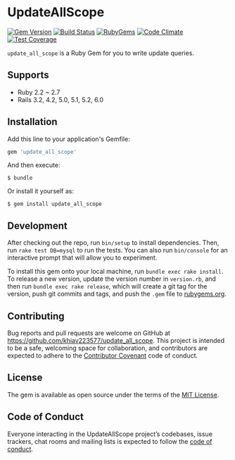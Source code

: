 # UpdateAllScope

[![Gem Version](https://img.shields.io/gem/v/update_all_scope.svg?style=flat)](https://rubygems.org/gems/update_all_scope)
[![Build Status](https://github.com/khiav223577/update_all_scope/workflows/Ruby/badge.svg)](https://github.com/khiav223577/update_all_scope/actions)
[![RubyGems](http://img.shields.io/gem/dt/update_all_scope.svg?style=flat)](https://rubygems.org/gems/update_all_scope)
[![Code Climate](https://codeclimate.com/github/khiav223577/update_all_scope/badges/gpa.svg)](https://codeclimate.com/github/khiav223577/update_all_scope)
[![Test Coverage](https://codeclimate.com/github/khiav223577/update_all_scope/badges/coverage.svg)](https://codeclimate.com/github/khiav223577/update_all_scope/coverage)

`update_all_scope` is a Ruby Gem for you to write update queries.

## Supports
- Ruby 2.2 ~ 2.7
- Rails 3.2, 4.2, 5.0, 5.1, 5.2, 6.0

## Installation

Add this line to your application's Gemfile:

```ruby
gem 'update_all_scope'
```

And then execute:

    $ bundle

Or install it yourself as:

    $ gem install update_all_scope

## Development

After checking out the repo, run `bin/setup` to install dependencies. Then, run `rake test DB=mysql` to run the tests. You can also run `bin/console` for an interactive prompt that will allow you to experiment.

To install this gem onto your local machine, run `bundle exec rake install`. To release a new version, update the version number in `version.rb`, and then run `bundle exec rake release`, which will create a git tag for the version, push git commits and tags, and push the `.gem` file to [rubygems.org](https://rubygems.org).

## Contributing

Bug reports and pull requests are welcome on GitHub at https://github.com/khiav223577/update_all_scope. This project is intended to be a safe, welcoming space for collaboration, and contributors are expected to adhere to the [Contributor Covenant](http://contributor-covenant.org) code of conduct.


## License

The gem is available as open source under the terms of the [MIT License](https://opensource.org/licenses/MIT).

## Code of Conduct

Everyone interacting in the UpdateAllScope project’s codebases, issue trackers, chat rooms and mailing lists is expected to follow the [code of conduct](https://github.com/[USERNAME]/update_all_scope/blob/master/CODE_OF_CONDUCT.md).
